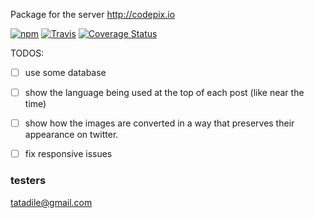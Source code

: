 
Package for the server http://codepix.io

[![npm](https://img.shields.io/npm/v/npm.svg)](https://www.npmjs.com/package/mcfarland-codepix-server)
[![Travis](https://img.shields.io/travis/rust-lang/rust.svg)](https://travis-ci.org/MattMcFarland/codepix-server)
[![Coverage Status](https://coveralls.io/repos/MattMcFarland/codepix-server/badge.svg?branch=master&service=github)](https://coveralls.io/github/MattMcFarland/codepix-server?branch=master)


TODOS:

- [ ] use some database

- [ ] show the language being used at the
      top of each post (like near the time)

- [ ] show how the images are converted in a way that preserves their appearance on twitter.

- [ ] fix responsive issues

### testers

tatadile@gmail.com